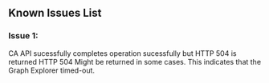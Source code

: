 ## Known Issues List

### Issue 1:
CA API sucessfully completes operation sucessfully but HTTP 504 is returned
HTTP 504 Might be returned in some cases. This indicates that the Graph Explorer timed-out.
